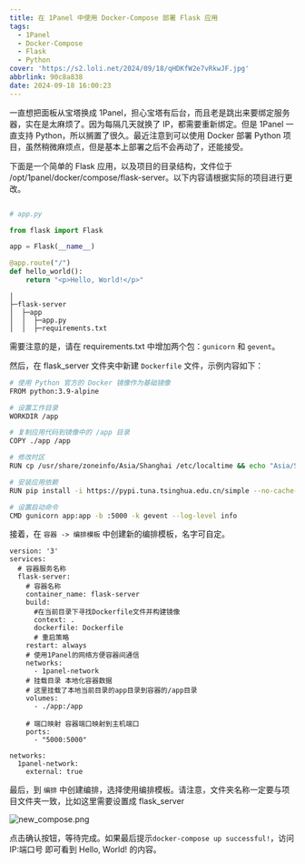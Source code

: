 ```yaml
---
title: 在 1Panel 中使用 Docker-Compose 部署 Flask 应用
tags:
  - 1Panel
  - Docker-Compose
  - Flask
  - Python
cover: 'https://s2.loli.net/2024/09/18/qHDKfW2e7vRkwJF.jpg'
abbrlink: 90c8a838
date: 2024-09-18 16:00:23
---
```


一直想把面板从宝塔换成 1Panel，担心宝塔有后台，而且老是跳出来要绑定服务器，实在是太麻烦了。因为每隔几天就换了 IP，都需要重新绑定。但是 1Panel 一直支持 Python，所以搁置了很久。最近注意到可以使用 Docker 部署 Python 项目，虽然稍微麻烦点，但是基本上部署之后不会再动了，还能接受。

下面是一个简单的 Flask 应用，以及项目的目录结构，文件位于 /opt/1panel/docker/compose/flask-server。以下内容请根据实际的项目进行更改。

```Python

# app.py

from flask import Flask

app = Flask(__name__)

@app.route("/")
def hello_world():
    return "<p>Hello, World!</p>"
```

```
│
├─flask-server
│  ├─app
│  │  ├─app.py
│  │  ├─requirements.txt
```

需要注意的是，请在 requirements.txt 中增加两个包：`gunicorn` 和 `gevent`。

然后，在 flask_server 文件夹中新建 `Dockerfile` 文件，示例内容如下：

```bash
# 使用 Python 官方的 Docker 镜像作为基础镜像
FROM python:3.9-alpine

# 设置工作目录
WORKDIR /app

# 复制应用代码到镜像中的 /app 目录
COPY ./app /app

# 修改时区
RUN cp /usr/share/zoneinfo/Asia/Shanghai /etc/localtime && echo "Asia/Shanghai" > /etc/timezone

# 安装应用依赖
RUN pip install -i https://pypi.tuna.tsinghua.edu.cn/simple --no-cache-dir -r requirements.txt

# 设置启动命令
CMD gunicorn app:app -b :5000 -k gevent --log-level info
```

接着，在 `容器 -> 编排模板` 中创建新的编排模板，名字可自定。

```
version: '3'
services:
  # 容器服务名称
  flask-server:
    # 容器名称
    container_name: flask-server
    build:
      #在当前目录下寻找Dockerfile文件并构建镜像
      context: .
      dockerfile: Dockerfile
      # 重启策略
    restart: always
    # 使用1Panel的网络方便容器间通信
    networks:
      - 1panel-network
    # 挂载目录 本地化容器数据
    # 这里挂载了本地当前目录的app目录到容器的/app目录
    volumes:
      - ./app:/app
 
    # 端口映射 容器端口映射到主机端口
    ports:
      - "5000:5000"
 
networks:
  1panel-network:
    external: true
```

最后，到 `编排` 中创建编排，选择使用编排模板。请注意，文件夹名称一定要与项目文件夹一致，比如这里需要设置成 flask_server

![new_compose.png](https://s2.loli.net/2024/09/18/SOFU2J7RAiYT3KB.png)

点击确认按钮，等待完成。如果最后提示`docker-compose up successful!`，访问 IP:端口号 即可看到 Hello, World! 的内容。



